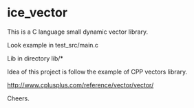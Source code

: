 # ice_vector
This is a C language small dynamic vector library.

Look example in test_src/main.c

Lib in directory lib/*



Idea  of this project is follow the example of CPP vectors library.

http://www.cplusplus.com/reference/vector/vector/

Cheers.
